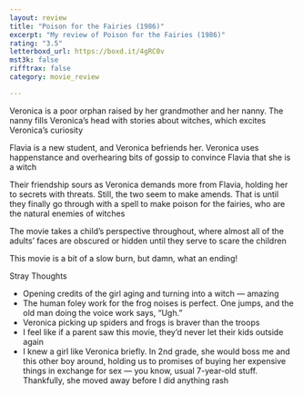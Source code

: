 ```yaml
---
layout: review
title: "Poison for the Fairies (1986)"
excerpt: "My review of Poison for the Fairies (1986)"
rating: "3.5"
letterboxd_url: https://boxd.it/4gRC0v
mst3k: false
rifftrax: false
category: movie_review

---
```


Veronica is a poor orphan raised by her grandmother and her nanny. The nanny fills Veronica’s head with stories about witches, which excites Veronica’s curiosity

Flavia is a new student, and Veronica befriends her. Veronica uses happenstance and overhearing bits of gossip to convince Flavia that she is a witch

Their friendship sours as Veronica demands more from Flavia, holding her to secrets with threats. Still, the two seem to make amends. That is until they finally go through with a spell to make poison for the fairies, who are the natural enemies of witches

The movie takes a child’s perspective throughout, where almost all of the adults’ faces are obscured or hidden until they serve to scare the children

This movie is a bit of a slow burn, but damn, what an ending!

Stray Thoughts
* Opening credits of the girl aging and turning into a witch — amazing
* The human foley work for the frog noises is perfect. One jumps, and the old man doing the voice work says, “Ugh.”
* Veronica picking up spiders and frogs is braver than the troops
* I feel like if a parent saw this movie, they’d never let their kids outside again 
* I knew a girl like Veronica briefly. In 2nd grade, she would boss me and this other boy around, holding us to promises of buying her expensive things in exchange for sex — you know, usual 7-year-old stuff. Thankfully, she moved away before I did anything rash